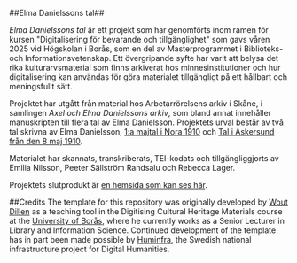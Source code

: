 ##Elma Danielssons tal##

*Elma Danielssons tal* är ett projekt som har genomförts inom ramen för kursen "Digitalisering för bevarande och tillgänglighet" som gavs våren 2025 vid Högskolan i Borås, som en del av Masterprogrammet i Biblioteks- och Informationsvetenskap. Ett övergripande syfte har varit att belysa det rika kulturarvsmaterial som finns arkiverat hos minnesinstitutioner och hur digitalisering kan användas för göra materialet tillgängligt på ett hållbart och meningsfullt sätt.

Projektet har utgått från material hos Arbetarrörelsens arkiv i Skåne, i samlingen *Axel och Elma Danielssons arkiv*, som bland annat innehåller manuskripten till flera tal av Elma Danielsson. Projektets urval består av två tal skrivna av Elma Danielsson, [1:a majtal i Nora 1910](https://p33t3r.github.io/digitalisering/nora/diplomatic.html) och [Tal i Askersund från den 8 maj 1910](https://github.com/narminino/Digitalisering-for-bevarande-och-tillganglighet/tree/main).

Materialet har skannats, transkriberats, TEI-kodats och tillgängliggjorts av Emilia Nilsson, Peeter Sällström Randsalu och Rebecca Lager.

Projektets slutprodukt är [en hemsida som kan ses här](https://p33t3r.github.io/digitalisering/).

##Credits
The template for this repository was originally developed by [Wout Dillen](https://github.com/WoutDLN) as a teaching tool in the Digitising Cultural Heritage Materials course at the [University of Borås](https://www.hb.se/), where he currently works as a Senior Lecturer in Library and Information Science. Continued development of the template has in part been made possible by [Huminfra](https://www.huminfra.se), the Swedish national infrastructure project for Digital Humanities.